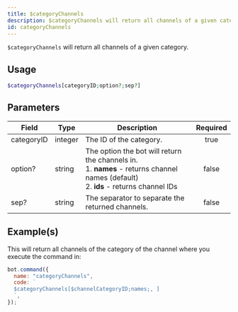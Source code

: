```yaml
---
title: $categoryChannels
description: $categoryChannels will return all channels of a given category.
id: categoryChannels
---
```


`$categoryChannels` will return all channels of a given category.

## Usage

```php
$categoryChannels[categoryID;option?;sep?]
```

## Parameters

| Field      | Type    | Description                                                                                                                                   | Required |
| ---------- | ------- | --------------------------------------------------------------------------------------------------------------------------------------------- | :------: |
| categoryID | integer | The ID of the category.                                                                                                                       |   true   |
| option?    | string  | The option the bot will return the channels in. <br /> 1. **names** - returns channel names (default) <br /> 2. **ids** - returns channel IDs |  false   |
| sep?       | string  | The separator to separate the returned channels.                                                                                              |  false   |

## Example(s)

This will return all channels of the category of the channel where you execute the command in:

```javascript
bot.command({
  name: "categoryChannels",
  code: `
  $categoryChannels[$channelCategoryID;names;, ]
  `,
});
```
